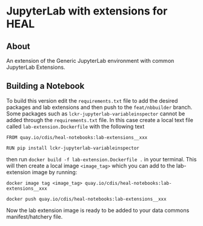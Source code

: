 # JupyterLab with extensions for HEAL


## About

An extension of the Generic JupyterLab environment with common JupyterLab Extensions.



## Building a Notebook

To build this version edit the `requirements.txt` file to add the desired packages and lab extensions and then push to
the `feat/nbbuilder` branch. Some packages such as `lckr-jupyterlab-variableinspector` cannot be added through the
`requirements.txt` file. In this case create a local text file called `lab-extension.Dockerfile` with the following text

```
FROM quay.io/cdis/heal-notebooks:lab-extensions__xxx

RUN pip install lckr-jupyterlab-variableinspector
```

then run `docker build -f lab-extension.Dockerfile .` in your terminal. This will then create a local image
`<image_tag>` which you can add to the lab-extension image by running:

`docker image tag <image_tag> quay.io/cdis/heal-notebooks:lab-extensions__xxx`

`docker push quay.io/cdis/heal-notebooks:lab-extensions__xxx`

Now the lab extension image is ready to be added to your data commons manifest/hatchery file.
